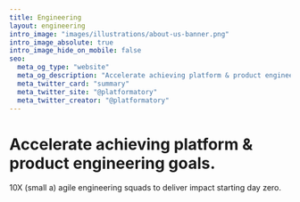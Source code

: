 ```yaml
---
title: Engineering
layout: engineering
intro_image: "images/illustrations/about-us-banner.png"
intro_image_absolute: true
intro_image_hide_on_mobile: false
seo:
  meta_og_type: "website"
  meta_og_description: "Accelerate achieving platform & product engineering goals. 10X (small a) agile engineering squads to deliver impact starting day zero."
  meta_twitter_card: "summary"
  meta_twitter_site: "@platformatory"
  meta_twitter_creator: "@platformatory"
---
```


# Accelerate achieving platform & product engineering goals.

10X (small a) agile engineering squads to deliver impact starting day zero.
